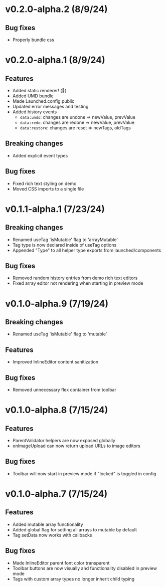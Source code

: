 # v0.2.0-alpha.2 (8/9/24)

## Bug fixes

- Properly bundle css

# v0.2.0-alpha.1 (8/9/24)

## Features

- Added static renderer! (🥳)
- Added UMD bundle
- Made Launched.config public
- Updated error messages and testing
- Added history events
  - `data:undo`: changes are undone => newValue, prevValue
  - `data:redo`: changes are redone => newValue, prevValue
  - `data:restore`: changes are reset => newTags, oldTags

## Breaking changes

- Added explicit event types

## Bug fixes

- Fixed rich text styling on demo
- Moved CSS imports to a single file

# v0.1.1-alpha.1 (7/23/24)

## Breaking changes

- Renamed useTag 'isMutable' flag to 'arrayMutable'
- Tag type is now declared inside of useTag options
- Appended "Type" to all helper type exports from launched/components

## Bug fixes

- Removed random history entries from demo rich text editors
- Fixed array editor not rendering when starting in preview mode

# v0.1.0-alpha.9 (7/19/24)

## Breaking changes

- Renamed useTag 'isMutable' flag to 'mutable'

## Features

- Improved InlineEditor content sanitization

## Bug fixes

- Removed unnecessary flex container from toolbar

# v0.1.0-alpha.8 (7/15/24)

## Features

- ParentValidator helpers are now exposed globally
- onImageUpload can now return upload URLs to image editors

## Bug fixes

- Toolbar will now start in preview mode if "locked" is toggled in config

# v0.1.0-alpha.7 (7/15/24)

## Features

- Added mutable array functionality
- Added global flag for setting all arrays to mutable by default
- Tag setData now works with callbacks

## Bug fixes

- Made InlineEditor parent font color transparent
- Toolbar buttons are now visually and functionality disabled in preview mode
- Tags with custom array types no longer inherit child typing
